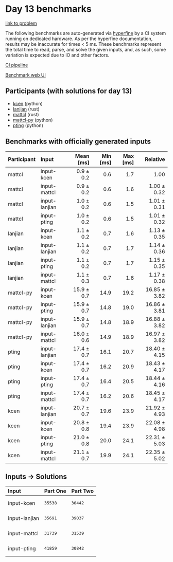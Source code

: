 # Day 13 benchmarks

[link to problem](https://adventofcode.com/2023/day/13)

The following benchmarks are auto-generated via
[hyperfine](https://github.com/sharkdp/hyperfine) by a CI system running on
dedicated hardware. As per the hyperfine documentation, results may be
inaccurate for times < 5 ms. These benchmarks represent the total time to read,
parse, and solve the given inputs, and, as such, some variation is expected due
to IO and other factors.

[CI pipeline](http://ci.papercode.net:8080/teams/main/pipelines/aoc2023)

[Benchmark web UI](https://aoc.ancalagon.black)


## Participants (with solutions for day 13)

- [kcen](https://github.com/kcen/aoc2023) (python)
- [lanjian](https://github.com/lanjian/aoc-2023) (rust)
- [mattcl](https://github.com/mattcl/aoc2023) (rust)
- [mattcl-py](https://github.com/mattcl/aoc2023-py) (python)
- [pting](https://github.com/pting/aoc2023) (python)


## Benchmarks with officially generated inputs

| Participant | Input | Mean [ms] | Min [ms] | Max [ms] | Relative |
|:---|:---|---:|---:|---:|---:|
| mattcl | input-kcen | 0.9 ± 0.2 | 0.6 | 1.7 | 1.00 |
| mattcl | input-mattcl | 0.9 ± 0.2 | 0.6 | 1.6 | 1.00 ± 0.32 |
| mattcl | input-lanjian | 1.0 ± 0.2 | 0.6 | 1.5 | 1.01 ± 0.31 |
| mattcl | input-pting | 1.0 ± 0.2 | 0.6 | 1.5 | 1.01 ± 0.32 |
| lanjian | input-kcen | 1.1 ± 0.2 | 0.7 | 1.6 | 1.13 ± 0.35 |
| lanjian | input-lanjian | 1.1 ± 0.2 | 0.7 | 1.7 | 1.14 ± 0.36 |
| lanjian | input-pting | 1.1 ± 0.2 | 0.7 | 1.7 | 1.15 ± 0.35 |
| lanjian | input-mattcl | 1.1 ± 0.3 | 0.7 | 1.6 | 1.17 ± 0.38 |
| mattcl-py | input-kcen | 15.9 ± 0.7 | 14.9 | 19.2 | 16.85 ± 3.82 |
| mattcl-py | input-pting | 15.9 ± 0.7 | 14.8 | 19.0 | 16.86 ± 3.81 |
| mattcl-py | input-lanjian | 15.9 ± 0.7 | 14.8 | 18.9 | 16.88 ± 3.82 |
| mattcl-py | input-mattcl | 16.0 ± 0.6 | 14.9 | 18.9 | 16.97 ± 3.82 |
| pting | input-lanjian | 17.4 ± 0.7 | 16.1 | 20.7 | 18.40 ± 4.15 |
| pting | input-kcen | 17.4 ± 0.7 | 16.2 | 20.9 | 18.43 ± 4.17 |
| pting | input-pting | 17.4 ± 0.7 | 16.4 | 20.5 | 18.44 ± 4.16 |
| pting | input-mattcl | 17.4 ± 0.7 | 16.2 | 20.6 | 18.45 ± 4.17 |
| kcen | input-lanjian | 20.7 ± 0.7 | 19.6 | 23.9 | 21.92 ± 4.93 |
| kcen | input-kcen | 20.8 ± 0.8 | 19.4 | 23.9 | 22.08 ± 4.98 |
| kcen | input-pting | 21.0 ± 0.8 | 20.0 | 24.1 | 22.31 ± 5.03 |
| kcen | input-mattcl | 21.1 ± 0.7 | 19.9 | 24.1 | 22.35 ± 5.02 |


## Inputs -> Solutions

| Input | Part One | Part Two |
|:---|:---|:---|
|input-kcen|<pre>35538</pre>|<pre>30442</pre>|
|input-lanjian|<pre>35691</pre>|<pre>39037</pre>|
|input-mattcl|<pre>31739</pre>|<pre>31539</pre>|
|input-pting|<pre>41859</pre>|<pre>30842</pre>|
